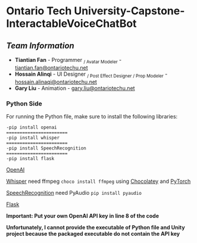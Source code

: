 # Ontario Tech University-Capstone-InteractableVoiceChatBot

## ***Team Information***
- **Tiantian Fan** - Programmer <sub>/ Avatar Modeler</sub> - tiantian.fan@ontariotechu.net
- **Hossain Alinqi** - UI Designer <sub>/ Post Effect Designer / Prop Modeler</sub> - hossain.alinaqi@ontariotechu.net
- **Gary Liu** - Animation - gary.liu@ontariotechu.net

### **Python Side**
For running the Python file, make sure to install the following libraries:
```
-pip install openai
=======================
-pip install whisper
=======================
-pip install SpeechRecognition
=======================
-pip install flask
```

[OpenAI](https://github.com/openai/openai-python)

[Whisper](https://github.com/openai/whisper)
need ffmpeg ```choco install ffmpeg``` using [Chocolatey](https://chocolatey.org/install)
and [PyTorch](https://pytorch.org/get-started/locally/)

[SpeechRecognition](https://github.com/Uberi/speech_recognition)
need PyAudio ```pip install pyaudio```

[Flask](https://flask.palletsprojects.com/en/2.3.x/installation/)

**Important: Put your own OpenAI API key in line 8 of the code**

**Unfortunately, I cannot provide the executable of Python file and Unity project because the packaged executable do not contain the API key**


